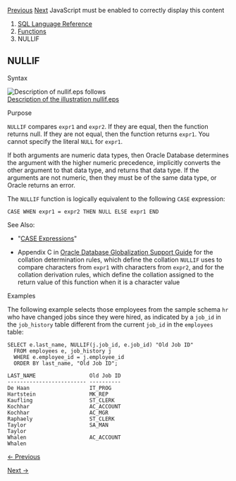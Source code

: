 [Previous](NTILE.md) [Next](NUMTODSINTERVAL.md) JavaScript must be enabled
to correctly display this content

  1. [SQL Language Reference ](index.md)
  2. [Functions](Functions.md)
  3. NULLIF 

## NULLIF

Syntax

![Description of nullif.eps
follows](https://docs.oracle.com/en/database/oracle/oracle-database/23/sqlrf/img/nullif.gif)  
[Description of the illustration nullif.eps](img_text/nullif.md)

Purpose

`NULLIF` compares `expr1` and `expr2`. If they are equal, then the function
returns null. If they are not equal, then the function returns `expr1`. You
cannot specify the literal `NULL` for `expr1`.

If both arguments are numeric data types, then Oracle Database determines the
argument with the higher numeric precedence, implicitly converts the other
argument to that data type, and returns that data type. If the arguments are
not numeric, then they must be of the same data type, or Oracle returns an
error.

The `NULLIF` function is logically equivalent to the following `CASE`
expression:

    
    
    CASE WHEN expr1 = expr2 THEN NULL ELSE expr1 END

See Also:

  * "[CASE Expressions](CASE-Expressions.md#GUID-CA29B333-572B-4E1D-BA64-851FABDBAE96)"

  * Appendix C in [Oracle Database Globalization Support Guide](/pls/topic/lookup?ctx=en/database/oracle/oracle-database/23/sqlrf&id=NLSPG-GUID-AFCE41ED-775B-4A00-AF38-C436776AE0C5) for the collation determination rules, which define the collation `NULLIF` uses to compare characters from `expr1` with characters from `expr2`, and for the collation derivation rules, which define the collation assigned to the return value of this function when it is a character value 

Examples

The following example selects those employees from the sample schema `hr` who
have changed jobs since they were hired, as indicated by a `job_id` in the
`job_history` table different from the current `job_id` in the `employees`
table:

    
    
    SELECT e.last_name, NULLIF(j.job_id, e.job_id) "Old Job ID"
      FROM employees e, job_history j
      WHERE e.employee_id = j.employee_id
      ORDER BY last_name, "Old Job ID";
    
    LAST_NAME                 Old Job ID
    ------------------------- ----------
    De Haan                   IT_PROG
    Hartstein                 MK_REP
    Kaufling                  ST_CLERK
    Kochhar                   AC_ACCOUNT
    Kochhar                   AC_MGR
    Raphaely                  ST_CLERK
    Taylor                    SA_MAN
    Taylor
    Whalen                    AC_ACCOUNT
    Whalen


[← Previous](NTILE.md)

[Next →](NUMTODSINTERVAL.md)
